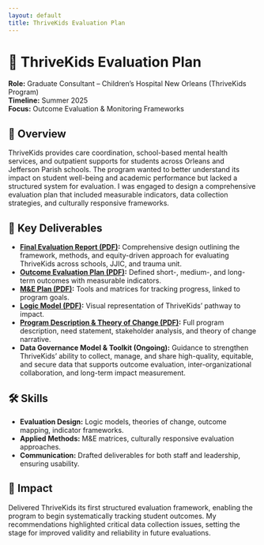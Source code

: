 ```yaml
---
layout: default
title: ThriveKids Evaluation Plan
---
```


# 🌱 ThriveKids Evaluation Plan
**Role:** Graduate Consultant – Children’s Hospital New Orleans (ThriveKids Program)  
**Timeline:** Summer 2025  
**Focus:** Outcome Evaluation & Monitoring Frameworks  

## 📌 Overview
ThriveKids provides care coordination, school-based mental health services, and outpatient supports for students across Orleans and Jefferson Parish schools. The program wanted to better understand its impact on student well-being and academic performance but lacked a structured system for evaluation. I was engaged to design a comprehensive evaluation plan that included measurable indicators, data collection strategies, and culturally responsive frameworks.

## 📂 Key Deliverables
- **[Final Evaluation Report (PDF)](Final-Evaluation-Design-ThriveKids.pdf):** Comprehensive design outlining the framework, methods, and equity-driven approach for evaluating ThriveKids across schools, JJIC, and trauma unit.  
- **[Outcome Evaluation Plan (PDF)](ThriveKids-Outcome-Evaluation-Plan.pdf):** Defined short-, medium-, and long-term outcomes with measurable indicators.  
- **[M&E Plan (PDF)](ME-Plan-ThriveKids.pdf):** Tools and matrices for tracking progress, linked to program goals.  
- **[Logic Model (PDF)](Logic-Model-ThriveKids.pdf):** Visual representation of ThriveKids’ pathway to impact.  
- **[Program Description & Theory of Change (PDF)](Program-Description-Theory-of-Change.pdf):** Full program description, need statement, stakeholder analysis, and theory of change narrative.  
- **Data Governance Model & Toolkit (Ongoing):** Guidance to strengthen ThriveKids’ ability to collect, manage, and share high-quality, equitable, and secure data that supports outcome evaluation, inter-organizational collaboration, and long-term impact measurement.

## 🛠️ Skills
- **Evaluation Design:** Logic models, theories of change, outcome mapping, indicator frameworks.
- **Applied Methods:** M&E matrices, culturally responsive evaluation approaches.
- **Communication:** Drafted deliverables for both staff and leadership, ensuring usability.
  
## 🌟 Impact
Delivered ThriveKids its first structured evaluation framework, enabling the program to begin systematically tracking student outcomes. My recommendations highlighted critical data collection issues, setting the stage for improved validity and reliability in future evaluations.

